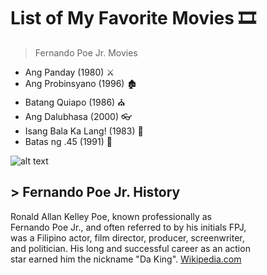 # List of My Favorite Movies 🎞️

> Fernando Poe Jr. Movies
- Ang Panday (1980) ⚔️
- Ang Probinsyano (1996) 🏚️
- Batang Quiapo (1986) ⛪
- Ang Dalubhasa (2000) 👓
- Isang Bala Ka Lang! (1983) 🔫
- Batas ng .45 (1991) 🔫

![alt text](https://www.themoviedb.org/t/p/w500/nHIr0Grq0mrPyd1Ym2RSZO5VX9X.jpg)

## > Fernando Poe Jr. History

Ronald Allan Kelley Poe, known professionally as <br/>
Fernando Poe Jr., and often referred to by his initials FPJ, <br/>
was a Filipino actor, film director, producer, screenwriter, <br/>
and politician. His long and successful career as an action <br/>
star earned him the nickname "Da King". [Wikipedia.com](https://en.wikipedia.org/wiki/Fernando_Poe_Jr.)
